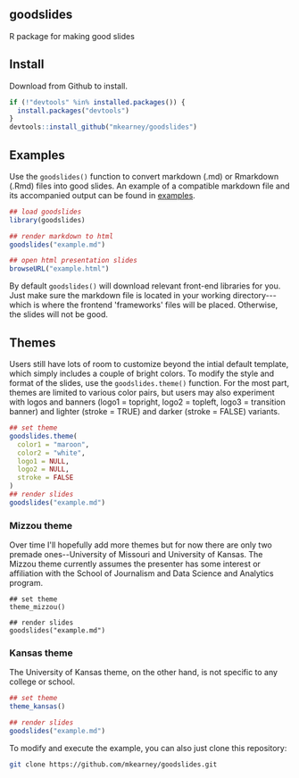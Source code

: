 ## goodslides
R package for making good slides

## Install

Download from Github to install.

```r
if (!"devtools" %in% installed.packages()) {
  install.packages("devtools")
}
devtools::install_github("mkearney/goodslides")
```

## Examples

Use the `goodslides()` function to convert markdown (.md) or Rmarkdown
(.Rmd) files into good slides. An example of a compatible markdown
file and its accompanied output can be found in [examples](examples).

```r
## load goodslides
library(goodslides)

## render markdown to html
goodslides("example.md")

## open html presentation slides
browseURL("example.html")
```

By default `goodslides()` will download relevant front-end libraries for
you. Just make sure the markdown file is located in your working
directory---which is where the frontend 'frameworks' files will be
placed. Otherwise, the slides will not be good.

## Themes

Users still have lots of room to customize beyond the intial default
template, which simply includes a couple of bright colors. To modify
the style and format of the slides, use the `goodslides.theme()`
function. For the most part, themes are limited to various color
pairs, but users may also experiment with logos and banners (logo1 =
topright, logo2 = topleft, logo3 = transition banner) and lighter
(stroke = TRUE) and darker (stroke = FALSE) variants.

```r
## set theme
goodslides.theme(
  color1 = "maroon",
  color2 = "white",
  logo1 = NULL,
  logo2 = NULL,
  stroke = FALSE
)
## render slides
goodslides("example.md")
```

### Mizzou theme

Over time I'll hopefully add more themes but for now there are only
two premade ones--University of Missouri and University of Kansas. The
Mizzou theme currently assumes the presenter has some interest or
affiliation with the School of Journalism and Data Science and
Analytics program.

```{r}
## set theme
theme_mizzou()

## render slides
goodslides("example.md")
```

### Kansas theme

The University of Kansas theme, on the other hand, is not specific to
any college or school.

```r
## set theme
theme_kansas()

## render slides
goodslides("example.md")
```

To modify and execute the example, you can also just clone this repository:

```bash
git clone https://github.com/mkearney/goodslides.git
```
